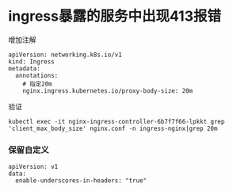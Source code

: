 # ingress暴露的服务中出现413报错

增加注解

```
apiVersion: networking.k8s.io/v1
kind: Ingress
metadata:
  annotations:
    # 指定20m
    nginx.ingress.kubernetes.io/proxy-body-size: 20m
```

验证

```
kubectl exec -it nginx-ingress-controller-6b7f7f66-lpkkt grep 'client_max_body_size' nginx.conf -n ingress-nginx|grep 20m
```


### 保留自定义
```
apiVersion: v1
data:
  enable-underscores-in-headers: "true"
```